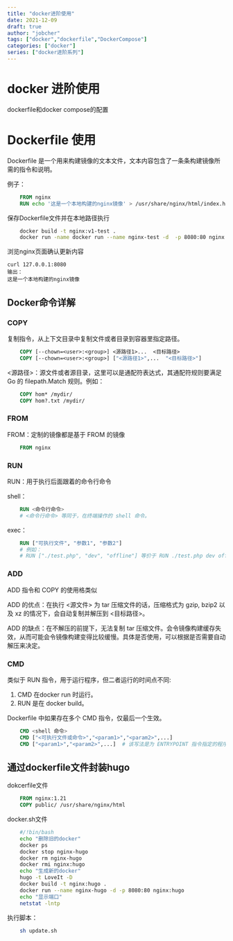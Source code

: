 ```yaml
---
title: "docker进阶使用"
date: 2021-12-09
draft: true
author: "jobcher"
tags: ["docker","dockerfile","DockerCompose"]
categories: ["docker"]
series: ["docker进阶系列"]
---
```


# docker 进阶使用
dockerfile和docker compose的配置  
  
# Dockerfile 使用
Dockerfile 是一个用来构建镜像的文本文件，文本内容包含了一条条构建镜像所需的指令和说明。  
  
例子： 
```dockerfile
    FROM nginx
    RUN echo '这是一个本地构建的nginx镜像' > /usr/share/nginx/html/index.html
```
保存Dockerfile文件并在本地路径执行  
```sh
    docker build -t nginx:v1-test .
    docker run -name docker run --name nginx-test -d  -p 8080:80 nginx:v1-test
```
浏览nginx页面确认更新内容  
  
    curl 127.0.0.1:8080
    输出：
    这是一个本地构建的nginx镜像

## Docker命令详解

### COPY
复制指令，从上下文目录中复制文件或者目录到容器里指定路径。  
```dockerfile
    COPY [--chown=<user>:<group>] <源路径1>...  <目标路径>
    COPY [--chown=<user>:<group>] ["<源路径1>",...  "<目标路径>"]
```
<源路径>：源文件或者源目录，这里可以是通配符表达式，其通配符规则要满足 Go 的 filepath.Match 规则。例如：  
```dockerfile
    COPY hom* /mydir/
    COPY hom?.txt /mydir/
```
### FROM
FROM：定制的镜像都是基于 FROM 的镜像  
```dockerfile
    FROM nginx
```
### RUN
RUN：用于执行后面跟着的命令行命令
  
shell：  
```dockerfile
    RUN <命令行命令>
    # <命令行命令> 等同于，在终端操作的 shell 命令。
```
exec：
```dockerfile
    RUN ["可执行文件", "参数1", "参数2"]
    # 例如：
    # RUN ["./test.php", "dev", "offline"] 等价于 RUN ./test.php dev offline
```

### ADD
  
ADD 指令和 COPY 的使用格类似  
  
ADD 的优点：在执行 <源文件> 为 tar 压缩文件的话，压缩格式为 gzip, bzip2 以及 xz 的情况下，会自动复制并解压到 <目标路径>。  
  
ADD 的缺点：在不解压的前提下，无法复制 tar 压缩文件。会令镜像构建缓存失效，从而可能会令镜像构建变得比较缓慢。具体是否使用，可以根据是否需要自动解压来决定。  

### CMD
类似于 RUN 指令，用于运行程序，但二者运行的时间点不同:  
1. CMD 在docker run 时运行。
2. RUN 是在 docker build。  
  
Dockerfile 中如果存在多个 CMD 指令，仅最后一个生效。  
```dockerfile
    CMD <shell 命令> 
    CMD ["<可执行文件或命令>","<param1>","<param2>",...] 
    CMD ["<param1>","<param2>",...]  # 该写法是为 ENTRYPOINT 指令指定的程序提供默认参数
```
## 通过dockerfile文件封装hugo
  
dokcerfile文件
```dockerfile
    FROM nginx:1.21
    COPY public/ /usr/share/nginx/html
```
docker.sh文件  
```sh
    #/!bin/bash
    echo "删除旧的docker"
    docker ps
    docker stop nginx-hugo
    docker rm nginx-hugo
    docker rmi nginx:hugo
    echo "生成新的docker"
    hugo -t LoveIt -D
    docker build -t nginx:hugo .
    docker run --name nginx-hugo -d -p 8080:80 nginx:hugo
    echo "显示端口"
    netstat -lntp
```
执行脚本：
```sh
    sh update.sh
```

